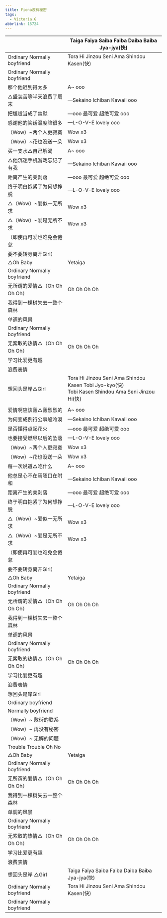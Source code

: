 ```yaml
---
title: Fiona没有秘密
tags:
  - Victoria.G
abbrlink: 15724
---
```

|      |Taiga Faiya Saiba Faiba Daiba Baiba Jya-jya(快)|
|--|--|
|Ordinary Normally boyfriend|Tora Hi Jinzou Seni Ama Shindou Kasen(快)|
|Ordinary Normally boyfriend|      |
|那个他迟到得太多|A~ ooo|
|△盛装苦等半天浪费了周末|—Sekaino Ichiban Kawaii ooo|
|把尴尬当成了幽默|—ooo 最可爱 超绝可爱 ooo |
|感谢他的笑话温度降很多|—L-O-V-E lovely ooo|
|（Wow）~两个人更寂寞|Wow x3|
|（Wow）~花也没送一朵|Wow x3|
|买一支水△自己解渴|A~ ooo|
|△他沉迷手机游戏忘记了有我|—Sekaino Ichiban Kawaii ooo|
|距离产生的美剥落|—ooo 最可爱 超绝可爱 ooo |
|终于明白抱紧了为何想挣脱|—L-O-V-E lovely ooo|
|△（Wow）~爱似一无所求|Wow x3|
|△（Wow）~爱是无所不求|Wow x3|
|（即使再可爱也难免会倦怠|      |
|要不要转身离开Girl）|      |
|△Oh Baby|Yetaiga|
|Ordinary Normally boyfriend|      |
|无所谓的爱情△（Oh Oh Oh Oh）|Oh Oh Oh Oh|
|我得到一棵树失去一整个森林|      |
|单调的风景|      |
|Ordinary Normally boyfriend|      |
|无索取的热情△（Oh Oh Oh Oh）|Oh Oh Oh Oh|
|学习比爱更有趣|      |
|浪费表情|      |
|想回头是岸△Girl|Tora Hi Jinzou Seni Ama Shindou Kasen Tobi Jyo-kyo(快)<br>Tobi Kasen Shindou Ama Seni Jinzou Hi(快)|
|      |      |
|爱情啊应该轰△轰烈烈的|A~ ooo|
|为何变成例行公事般冷漠|—Sekaino Ichiban Kawaii ooo|
|是否懂得点起花火|—ooo 最可爱 超绝可爱 ooo |
|也要接受燃尽以后的坠落|—L-O-V-E lovely ooo|
|（Wow）~两个人更寂寞|Wow x3|
|（Wow）~花也没送一朵|Wow x3|
|每一次说道△吃什么|A~ ooo|
|他总是心不在焉随口在附和|—Sekaino Ichiban Kawaii ooo|
|距离产生的美剥落|—ooo 最可爱 超绝可爱 ooo |
|终于明白抱紧了为何想挣脱|—L-O-V-E lovely ooo|
|△（Wow）~爱似一无所求|Wow x3|
|△（Wow）~爱是无所不求|Wow x3|
|（即使再可爱也难免会倦怠|      |
|要不要转身离开Girl）|      |
|△Oh Baby|Yetaiga|
|Ordinary Normally boyfriend|      |
|无所谓的爱情△（Oh Oh Oh Oh）|Oh Oh Oh Oh|
|我得到一棵树失去一整个森林|      |
|单调的风景|      |
|Ordinary Normally boyfriend|      |
|无索取的热情△（Oh Oh Oh Oh）|Oh Oh Oh Oh|
|学习比爱更有趣|      |
|浪费表情|      |
|想回头是岸Girl|      |
|Ordinary boyfriend|      |
|Normally boyfriend|      |
|（Wow）~ 敷衍的联系|      |
|（Wow）~ 再没有秘密|      |
|（Wow）~ 无解的问题|      |
|Trouble Trouble Oh No|      |
|△Oh Baby|Yetaiga|
|Ordinary Normally boyfriend|      |
|无所谓的爱情△（Oh Oh Oh Oh）|Oh Oh Oh Oh|
|我得到一棵树失去一整个森林|      |
|单调的风景|      |
|Ordinary Normally boyfriend|      |
|无索取的热情△（Oh Oh Oh Oh）|Oh Oh Oh Oh|
|学习比爱更有趣|      |
|浪费表情|      |
|想回头是岸 △Girl|Taiga Faiya Saiba Faiba Daiba Baiba Jya-jya(快)|
|Ordinary Normally boyfriend|Tora Hi Jinzou Seni Ama Shindou Kasen(快)|
|Ordinary Normally boyfriend|      |